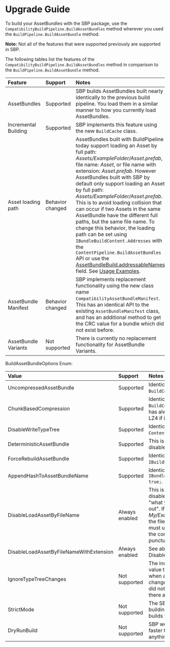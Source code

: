# Upgrade Guide

To build your AssetBundles with the SBP package, use the `CompatibilityBuildPipeline.BuildAssetBundles` method wherever you used the `BuildPipeline.BuildAssetBundle` method.

**Note:** Not all of the features that were supported previously are supported in SBP.

The following tables list the features of the `CompatibilityBuildPipeline.BuildAssetBundles` method in comparison to the `BuildPipeline.BuildAssetBundle` method.

| Feature| Support | Notes |
|:---|:---|:---|
| AssetBundles| Supported | SBP builds AssetBundles built nearly identically to the previous build pipeline. You load them in a similar manner to how you currently load AssetBundles.  |
| Incremental Building | Supported | SBP implements this feature using the new `BuildCache` class. |
| Asset loading path| Behavior changed | AssetBundles built with BuildPipeline today support loading an Asset by full path: *Assets/ExampleFolder/Asset.prefab*, file name: *Asset*, or file name with extension: *Asset.prefab*. However AssetBundles built with SBP by default only support loading an Asset by full path: *Assets/ExampleFolder/Asset.prefab*. This is to avoid loading collision that can occur if two Assets in the same AssetBundle have the different full paths, but the same file name. To change this behavior, the loading path can be set using `IBundleBuildContent.Addresses` with the `ContentPipeline.BuildAssetBundles` API or use the [AssetBundleBuild.addressableNames](https://docs.unity3d.com/ScriptReference/AssetBundleBuild-addressableNames.html) field. See [Usage Examples](UsageExamples.md). |
| AssetBundle Manifest | Behavior changed | SBP implements replacement functionality using the new class name `CompatibilityAssetBundleManifest`. This has an identical API to the existing `AssetBundleManifest` class, and has an additional method to get the CRC value for a bundle which did not exist before. |
| AssetBundle Variants| Not supported | There is currently no replacement functionality for AssetBundle Variants. |

BuildAssetBundleOptions Enum:

| Value| Support | Notes |
|:---|:---|:---|
| UncompressedAssetBundle| Supported | Identical to using `BuildCompression.DefaultUncompressed`. |
| ChunkBasedCompression | Supported | Identical to using `BuildCompression.DefaultLZ4`. **Note:** This has always been LZ4HC in the Editor, and LZ4 if it was recompressed at Runtime. |
| DisableWriteTypeTree | Supported | Identical to using `ContentBuildFlags.DisableWriteTypeTree`. |
| DeterministicAssetBundle | Supported | This is enabled by default, and it can’t be disabled. SBP builds deterministically. |
| ForceRebuildAssetBundle | Supported | Identical to using `IBuildParameters.UseCache = false;`. |
| AppendHashToAssetBundleName | Supported | Identical to using `IBundleBuildParameters.AppendHash = true;`.  |
| DisableLoadAssetByFileName | Always enabled | This is enabled by default, and can’t be disabled. SBP is strict about the rule: "what you pass in is exactly what you get out". If you pass in *My/Example1/Example2/Asset.asset* as the file name to use to load the Asset, you must use that identifier exactly, including the correct upper and lower case, and all punctuation. |
| DisableLoadAssetByFileNameWithExtension | Always enabled | See above details on DisableLoadAssetByFileName. |
| IgnoreTypeTreeChanges | Not supported | The incremental build system used this value to prevent rebuilding AssetBundles when an Asset's serialization layout changed, but the data for the Asset itself did not change. SBP currently rebuilds if there are any changes. |
| StrictMode | Not supported | The SBP is stricter about properly building AssetBundles and knowing when builds fail.  |
| DryRunBuild | Not supported | SBP works fundamentally differently. It is faster to do a full build to determine if anything has changed. |